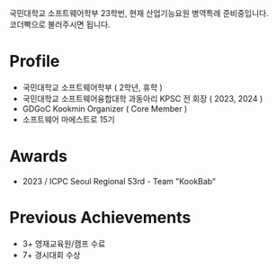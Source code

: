 국민대학교 소프트웨어학부 23학번, 현재 산업기능요원 병역특례 준비중입니다.  
코더빡으로 불러주시면 됩니다.

# Profile
- 국민대학교 소프트웨어학부 ( 2학년, 휴학 )  
- 국민대학교 소프트웨어융합대학 과동아리 KPSC 전 회장 ( 2023, 2024 )  
- GDGoC Kookmin Organizer ( Core Member )  
- 소프트웨어 마에스트로 15기  

# Awards
- 2023 / ICPC Seoul Regional 53rd - Team "KookBab"  

# Previous Achievements
- 3+ 영재교육원/캠프 수료
- 7+ 경시대회 수상
